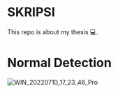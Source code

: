 # SKRIPSI
This repo is about my thesis 💻.

# Normal Detection

![WIN_20220710_17_23_46_Pro](https://user-images.githubusercontent.com/99315609/180749319-fe06de7a-935c-44e0-a453-e5907323168e.jpg)
